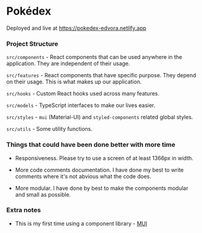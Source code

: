 # Pokédex

Deployed and live at https://pokedex-edvora.netlify.app

### Project Structure

`src/components` - React components that can be used anywhere in the application. They are independent of their usage.

`src/features` - React components that have specific purpose. They depend on their usage. This is what makes up our application.

`src/hooks` - Custom React hooks used across many features.

`src/models` - TypeScript interfaces to make our lives easier.

`src/styles` - `mui` (Material-UI) and `styled-components` related global styles.

`src/utils` - Some utility functions.

### Things that could have been done better with more time

-   Responsiveness. Please try to use a screen of at least 1366px in width.

-   More code comments documentation. I have done my best to write comments where it's not abvious what the code does.

-   More modular. I have done by best to make the components modular and small as possible.

### Extra notes

-   This is my first time using a component library - [MUI](https://mui.com/)

